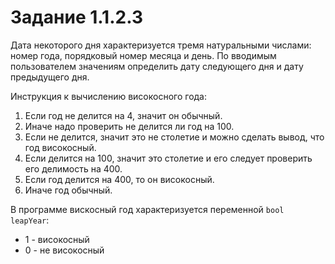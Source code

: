 # Задание 1.1.2.3

Дата некоторого дня характеризуется тремя натуральными числами: номер года, порядковый номер месяца и день. По вводимым пользователем значениям определить дату следующего дня и дату предыдущего дня.

Инструкция к вычислению високосного года:
1) Если год не делится на 4, значит он обычный.
2) Иначе надо проверить не делится ли год на 100.
3) Если не делится, значит это не столетие и можно сделать вывод, что год високосный.
4) Если делится на 100, значит это столетие и его следует проверить его делимость на 400.
5) Если год делится на 400, то он високосный.
6) Иначе год обычный.
     
В программе вискосный год характеризуется переменной `bool leapYear`:
- 1 - високосный
- 0 - не високосный